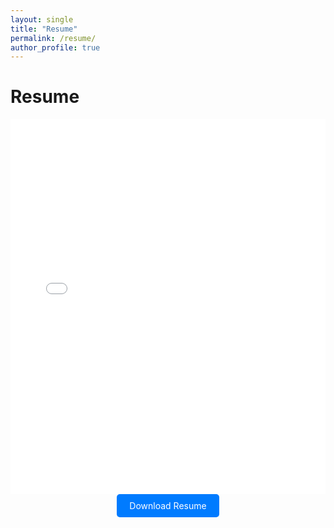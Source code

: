 ```yaml
---
layout: single
title: "Resume"
permalink: /resume/
author_profile: true
---
```


# Resume

<div style="text-align: center; margin-bottom: 20px;">
  <embed src="{{ site.baseurl }}/files/resumee.pdf" type="application/pdf" width="100%" height="600px">
  <br>
  <a href="{{ site.baseurl }}/files/resumee.pdf" download="resumee.pdf" class="btn" style="display: inline-block; padding: 10px 20px; background-color: #007bff; color: white; text-decoration: none; border-radius: 5px;">Download Resume</a>
</div>